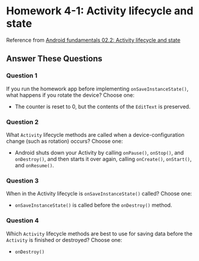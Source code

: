 # Homework 4-1: Activity lifecycle and state

Reference from [Android fundamentals 02.2: Activity lifecycle and state](https://developer.android.com/codelabs/android-training-activity-lifecycle-and-state?index=..%2F..%2Fandroid-training)

## Answer These Questions

### Question 1

If you run the homework app before implementing `onSaveInstanceState()`, what happens if you rotate the device? Choose one:

- The counter is reset to 0, but the contents of the `EditText` is preserved.

### Question 2

What `Activity` lifecycle methods are called when a device-configuration change (such as rotation) occurs? Choose one:

- Android shuts down your Activity by calling `onPause()`, `onStop()`, and `onDestroy()`, and then starts it over again, calling `onCreate()`, `onStart()`, and `onResume()`.

### Question 3

When in the Activity lifecycle is `onSaveInstanceState()` called? Choose one:

- `onSaveInstanceState()` is called before the `onDestroy()` method.

### Question 4

Which `Activity` lifecycle methods are best to use for saving data before the `Activity` is finished or destroyed? Choose one:

- `onDestroy()`
